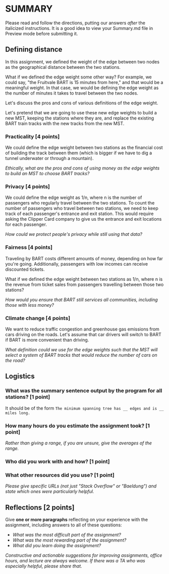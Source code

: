 # SUMMARY

Please read and follow the directions, putting our answers _after_
the italicized instructions. It is a good idea to view your Summary.md
file in Preview mode before submitting it.

## Defining distance

In this assignment, we defined the weight of the edge between two nodes as the
geographical distance between the two stations.

What if we defined the edge weight some other way? For example, we could say,
"the Fruitvale BART is 15 minutes from here," and that would be a meaningful
weight. In that case, we would be defining the edge weight as the
number of minutes it takes to travel between the two nodes.

Let's discuss the pros and cons of various definitions of the edge weight.

Let's pretend that we are going to use these new edge weights to
build a new MST, keeping the stations where they are, and replace the
existing BART train tracks with the new tracks from the new MST.

### Practicality [4 points]

We could define the edge weight between two stations as the financial cost of
building the track between them (which is bigger if we have to dig a tunnel
underwater or through a mountain).

_Ethically, what are the pros and cons of using money as the edge weights to
build an MST to choose BART tracks?_

### Privacy [4 points]

We could define the edge weight as 1/n, where n is the number of passengers who
regularly travel between the two stations. To count the number of passengers
who travel between two stations, we need to keep track of each passenger's
entrance and exit station. This would require asking the Clipper Card company
to give us the entrance and exit locations for each passenger.

_How could we protect people's privacy while still using that data?_

### Fairness [4 points]

Traveling by BART costs different amounts of money, depending on
how far you're going. Additionally, passengers with low incomes can
receive discounted tickets.

What if we defined the edge weight between two stations as 1/n, where n
is the revenue from ticket sales from passengers travelling between
those two stations?

_How would you ensure that BART still services all communities, including
those with less money?_

### Climate change [4 points]

We want to reduce traffic congestion and greenhouse gas emissions from cars
driving on the roads. Let's assume that car drivers will switch to BART if BART
is more convenient than driving.

_What definition could we use for the edge weights such that the MST will
select a system of BART tracks that would reduce the number of cars on the
road?_

## Logistics

### What was the summary sentence output by the program for all stations? [1 point]

It should be of the form `The minimum spanning tree has __ edges and is __ miles long.`

### How many hours do you estimate the assignment took? [1 point]

_Rather than giving a range, if you are unsure, give the averages of the range._

### Who did you work with and how? [1 point]


### What other resources did you use? [1 point]

_Please give specific URLs (not just "Stack Overflow" or "Baeldung") and
state which ones were particularly helpful._

## Reflections [2 points]

Give **one or more paragraphs** reflecting on your experience with the
assignment, including answers to all of these questions:

* _What was the most difficult part of the assignment?_
* _What was the most rewarding part of the assignment?_
* _What did you learn doing the assignment?_

_Constructive and actionable suggestions for improving assignments, office
hours, and lecture are always welcome. If there was a TA who was especially
helpful, please share that._ 
